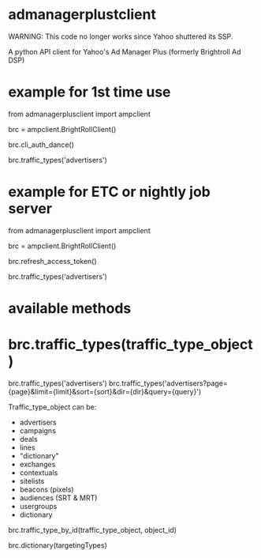 # admanagerplustclient
WARNING: This code no longer works since Yahoo shuttered its SSP.

A python API client for Yahoo's Ad Manager Plus (formerly Brightroll Ad DSP)

# example for 1st time use

from admanagerplusclient import ampclient

brc = ampclient.BrightRollClient()

brc.cli_auth_dance()

brc.traffic_types('advertisers')

# example for ETC or nightly job server
from admanagerplusclient import ampclient

brc = ampclient.BrightRollClient()

brc.refresh_access_token()

brc.traffic_types('advertisers')

# available methods

# brc.traffic_types(traffic_type_object)

brc.traffic_types('advertisers')
brc.traffic_types('advertisers?page={page}&limit={limit}&sort={sort}&dir={dir}&query={query}')

Traffic_type_object can be:
* advertisers
* campaigns
* deals
* lines
* "dictionary"
* exchanges
* contextuals
* sitelists
* beacons (pixels)
* audiences (SRT & MRT)
* usergroups
* dictionary

brc.traffic_type_by_id(traffic_type_object, object_id)

brc.dictionary(targetingTypes)
